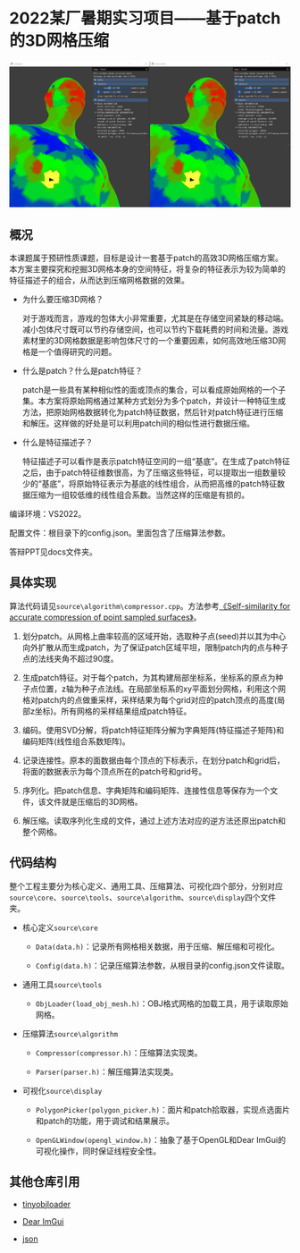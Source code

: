 # 2022某厂暑期实习项目——基于patch的3D网格压缩

![vision.png](./images/vision.png)

## 概况

本课题属于预研性质课题，目标是设计一套基于patch的高效3D网格压缩方案。本方案主要探究和挖掘3D网格本身的空间特征，将复杂的特征表示为较为简单的特征描述子的组合，从而达到压缩网格数据的效果。

- 为什么要压缩3D网格？
  
  对于游戏而言，游戏的包体大小非常重要，尤其是在存储空间紧缺的移动端。减小包体尺寸既可以节约存储空间，也可以节约下载耗费的时间和流量。游戏素材里的3D网格数据是影响包体尺寸的一个重要因素，如何高效地压缩3D网格是一个值得研究的问题。

- 什么是patch？什么是patch特征？
  
  patch是一些具有某种相似性的面或顶点的集合，可以看成原始网格的一个子集。本方案将原始网格通过某种方式划分为多个patch，并设计一种特征生成方法，把原始网格数据转化为patch特征数据，然后针对patch特征进行压缩和解压。这样做的好处是可以利用patch间的相似性进行数据压缩。

- 什么是特征描述子？
  
  特征描述子可以看作是表示patch特征空间的一组“基底”。在生成了patch特征之后，由于patch特征维数很高，为了压缩这些特征，可以提取出一组数量较少的“基底”，将原始特征表示为基底的线性组合，从而把高维的patch特征数据压缩为一组较低维的线性组合系数。当然这样的压缩是有损的。

编译环境：VS2022。

配置文件：根目录下的config.json。里面包含了压缩算法参数。

答辩PPT见docs文件夹。

## 具体实现

算法代码请见`source\algorithm\compressor.cpp`。方法参考[《Self-similarity for accurate compression of point sampled surfaces》](https://hal.archives-ouvertes.fr/docs/00/98/30/03/PDF/eurographics2014_final.pdf)。

1. 划分patch。从网格上曲率较高的区域开始，选取种子点(seed)并以其为中心向外扩散从而生成patch，为了保证patch区域平坦，限制patch内的点与种子点的法线夹角不超过90度。

2. 生成patch特征。对于每个patch，为其构建局部坐标系，坐标系的原点为种子点位置，z轴为种子点法线。在局部坐标系的xy平面划分网格，利用这个网格对patch内的点做重采样，采样结果为每个grid对应的patch顶点的高度(局部z坐标)。所有网格的采样结果组成patch特征。

3. 编码。使用SVD分解，将patch特征矩阵分解为字典矩阵(特征描述子矩阵)和编码矩阵(线性组合系数矩阵)。

4. 记录连接性。原本的面数据由每个顶点的下标表示，在划分patch和grid后，将面的数据表示为每个顶点所在的patch号和grid号。

5. 序列化。把patch信息、字典矩阵和编码矩阵、连接性信息等保存为一个文件，该文件就是压缩后的3D网格。

6. 解压缩。读取序列化生成的文件，通过上述方法对应的逆方法还原出patch和整个网格。

## 代码结构

整个工程主要分为核心定义、通用工具、压缩算法、可视化四个部分，分别对应`source\core`、`source\tools`、`source\algorithm`、`source\display`四个文件夹。

- 核心定义`source\core`
  
  - `Data(data.h)`：记录所有网格相关数据，用于压缩、解压缩和可视化。
  
  - `Config(data.h)`：记录压缩算法参数，从根目录的config.json文件读取。

- 通用工具`source\tools`
  
  - `ObjLoader(load_obj_mesh.h)`：OBJ格式网格的加载工具，用于读取原始网格。

- 压缩算法`source\algorithm`
  
  - `Compressor(compressor.h)`：压缩算法实现类。
  
  - `Parser(parser.h)`：解压缩算法实现类。

- 可视化`source\display`
  
  - `PolygonPicker(polygon_picker.h)`：面片和patch拾取器，实现点选面片和patch的功能，用于调试和结果展示。
  
  - `OpenGLWindow(opengl_window.h)`：抽象了基于OpenGL和Dear ImGui的可视化操作，同时保证线程安全性。

## 其他仓库引用

- [tinyobjloader](https://github.com/tinyobjloader/tinyobjloader)

- [Dear ImGui](https://github.com/ocornut/imgui)

- [json](https://github.com/nlohmann/json)
